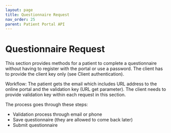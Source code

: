 ```yaml
---
layout: page
title: Questionnaire Request
nav_order: 25
parent: Patient Portal API
---
```


# Questionnaire Request

This section provides methods for a patient to complete a questionnaire without having to register with the portal or use a password. The client has to provide the client key only (see Client authentication).

Workflow: The patient gets the email which includes URL address to the online portal and the validation key (URL get parameter). The client needs to provide validation key within each request in this section.

The process goes through these steps:

- Validation process through email or phone
- Save questionnaire (they are allowed to come back later)
- Submit questionnaire
